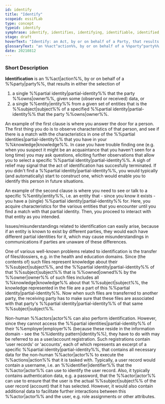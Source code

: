 ```yaml
---
id: identify
title: "Identify"
scopeid: essifLab
type: concept
typeid: identify
symphrase: identify, identifies, identifying, identifiable, identified, identification
stage: draft
hoverText: "Identify: an Act, by or on behalf of a Party, that results in the selection of either (a) a single Partial identity that the party Owns, given some (observed or received) data, or (b) a single Entity from a given set of entities that is the Subject of a specified Partial identity that the party Owns."
glossaryText: "an %%act^action%%, by or on behalf of a %%party^party%%, that results in the selection of either\n- a single %%partial identity^partial-identity%% that the party %%owns^owner%%, given some (observed or received) data, or\n- a single %%entity^entity%% from a given set of entities that is the %%subject^subject%% of a specified %%partial identity^partial-identity%% that the party %%owns^owner%%."
date: 20210812
---
```


### Short Description
**Identification** is an %%act|action%%, by or on behalf of a %%party|party%%, that results in either the selection of
1. a single %%partial identity|partial-identity%% that the party %%owns|owner%%, given some (observed or received) data, or
2. a single %%entity|entity%% from a given set of entities that is the %%subject|subject%% of a specified %%partial identity|partial-identity%% that the party %%owns|owner%%.

An example of the first clause is where you answer the door for a person. The first thing you do is to observe characteristics of that person, and see if there is a match with the characteristics in one of the %%partial identities|partial-identity%% that you have in your %%knowledge|knowledge%%. In case you have trouble finding one (e.g. when you suspect it might be an acquaintance that you haven't seen for a long time) you may ask questions, eliciting further observations that allow you to select a specific %%partial identity|partial-identity%%. A sigh of relief may signal that the act of identification has succesfully terminated. If you didn't find a %%partial identity|partial-identity%%, you would typically (and automatically) start to construct one, which would enable you to identify this person in future situations.

An example of the second clause is where you need to see or talk to a specific %%entity|entity%%, i.e. an entity that - since you know it exists - you have a (single) %%partial identity|partial-identity%% for. Here, you acquire characteristics for the various entities that you encounter until you find a match with that partial identity. Then, you proceed to interact with that entity as you intended.

Issues/misunderstandings related to identification can easily arise, because if an entity is known to exist by different parties, they would each have different partial identities for it, which may cause misunderstandings in communications if parties are unaware of these differences.

One of various well-known problems related to identification is the transfer of files/dossiers, e.g. in the health and education domains. Since (the contents of) such files represent knowledge about their %%subject|subject%%, and the %%partial identity|partial-identity%% of that %%subject|subject%% that is %%owned|owned%% by the %%owner|owner%% of such files includes all %%knowledge|knowledge%% about that %%subject|subject%%, the knowledge represented in the file are a part of this %%partial identity|partial-identity%%. Now when such files are transferred to another party, the receiving party has to make sure that these files are associated with that party's %%partial identity|partial-identity%% of that same %%subject|subject%%.

Non-human %%actors|actor%% can also perform identification. However, since they cannot access the %%partial identities|partial-identity%% of their %%employer|employer%% (because these reside in the information domain - see the %%identity pattern|identity%%), they have to do with may be referred to as a user/account registration. Such registrations contain 'user records' or 'accounts', each of which represents an excerpt of a specific %%partial identity|partial-identity%%, that contains all necessary data for the non-human %%actor|actor%% to execute the %%actions|action%% that it is tasked with. Typically, a user record would contain a username, i.e. an %%identifier|identifier%% that the %%actor|actor%% can use to identify the user record. Also, it typically contains authentication data, e.g. a password, that the %%actor|actor%% can use to ensure that the user is the actual %%subject|subject%% of the user record (account) that it has selected. However, it would also contain additional data to facilitate further interactions between this %%actor|actor%% and the user, e.g. role assignments or other attributes.
